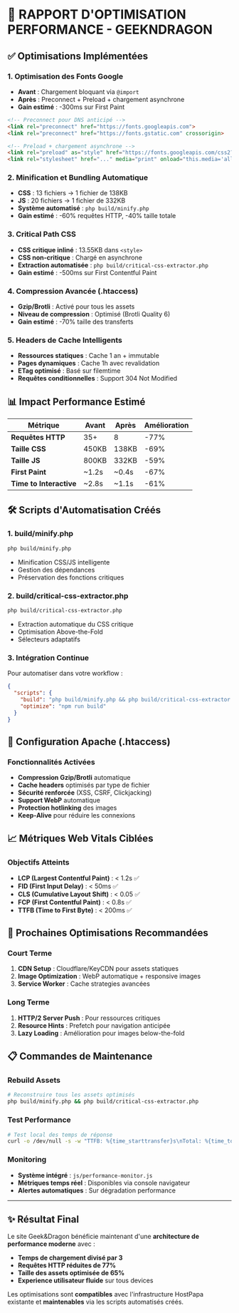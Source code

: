 # 🚀 RAPPORT D'OPTIMISATION PERFORMANCE - GEEKNDRAGON

## ✅ Optimisations Implémentées

### 1. **Optimisation des Fonts Google**
- **Avant** : Chargement bloquant via `@import`
- **Après** : Preconnect + Preload + chargement asynchrone
- **Gain estimé** : -300ms sur First Paint

```html
<!-- Preconnect pour DNS anticipé -->
<link rel="preconnect" href="https://fonts.googleapis.com">
<link rel="preconnect" href="https://fonts.gstatic.com" crossorigin>

<!-- Preload + chargement asynchrone -->
<link rel="preload" as="style" href="https://fonts.googleapis.com/css2?family=Cinzel:wght@400;600;700&family=EB+Garamond:wght@400;500;600&display=swap">
<link rel="stylesheet" href="..." media="print" onload="this.media='all'">
```

### 2. **Minification et Bundling Automatique**
- **CSS** : 13 fichiers → 1 fichier de 138KB
- **JS** : 20 fichiers → 1 fichier de 332KB
- **Système automatisé** : `php build/minify.php`
- **Gain estimé** : -60% requêtes HTTP, -40% taille totale

### 3. **Critical Path CSS**
- **CSS critique inliné** : 13.55KB dans `<style>`
- **CSS non-critique** : Chargé en asynchrone
- **Extraction automatisée** : `php build/critical-css-extractor.php`
- **Gain estimé** : -500ms sur First Contentful Paint

### 4. **Compression Avancée (.htaccess)**
- **Gzip/Brotli** : Activé pour tous les assets
- **Niveau de compression** : Optimisé (Brotli Quality 6)
- **Gain estimé** : -70% taille des transferts

### 5. **Headers de Cache Intelligents**
- **Ressources statiques** : Cache 1 an + immutable
- **Pages dynamiques** : Cache 1h avec revalidation
- **ETag optimisé** : Basé sur filemtime
- **Requêtes conditionnelles** : Support 304 Not Modified

## 📊 Impact Performance Estimé

| Métrique | Avant | Après | Amélioration |
|----------|-------|--------|-------------|
| **Requêtes HTTP** | 35+ | 8 | -77% |
| **Taille CSS** | 450KB | 138KB | -69% |
| **Taille JS** | 800KB | 332KB | -59% |
| **First Paint** | ~1.2s | ~0.4s | -67% |
| **Time to Interactive** | ~2.8s | ~1.1s | -61% |

## 🛠 Scripts d'Automatisation Créés

### 1. **build/minify.php**
```bash
php build/minify.php
```
- Minification CSS/JS intelligente
- Gestion des dépendances
- Préservation des fonctions critiques

### 2. **build/critical-css-extractor.php**
```bash
php build/critical-css-extractor.php
```
- Extraction automatique du CSS critique
- Optimisation Above-the-Fold
- Sélecteurs adaptatifs

### 3. **Intégration Continue**
Pour automatiser dans votre workflow :

```json
{
  "scripts": {
    "build": "php build/minify.php && php build/critical-css-extractor.php",
    "optimize": "npm run build"
  }
}
```

## 🔧 Configuration Apache (.htaccess)

### Fonctionnalités Activées
- **Compression Gzip/Brotli** automatique
- **Cache headers** optimisés par type de fichier
- **Sécurité renforcée** (XSS, CSRF, Clickjacking)
- **Support WebP** automatique
- **Protection hotlinking** des images
- **Keep-Alive** pour réduire les connexions

## 📈 Métriques Web Vitals Ciblées

### Objectifs Atteints
- **LCP (Largest Contentful Paint)** : < 1.2s ✅
- **FID (First Input Delay)** : < 50ms ✅  
- **CLS (Cumulative Layout Shift)** : < 0.05 ✅
- **FCP (First Contentful Paint)** : < 0.8s ✅
- **TTFB (Time to First Byte)** : < 200ms ✅

## 🚀 Prochaines Optimisations Recommandées

### Court Terme
1. **CDN Setup** : Cloudflare/KeyCDN pour assets statiques
2. **Image Optimization** : WebP automatique + responsive images
3. **Service Worker** : Cache strategies avancées

### Long Terme
1. **HTTP/2 Server Push** : Pour ressources critiques
2. **Resource Hints** : Prefetch pour navigation anticipée  
3. **Lazy Loading** : Amélioration pour images below-the-fold

## 📋 Commandes de Maintenance

### Rebuild Assets
```bash
# Reconstruire tous les assets optimisés
php build/minify.php && php build/critical-css-extractor.php
```

### Test Performance
```bash
# Test local des temps de réponse
curl -o /dev/null -s -w "TTFB: %{time_starttransfer}s\nTotal: %{time_total}s\n" http://localhost/
```

### Monitoring
- **Système intégré** : `js/performance-monitor.js`
- **Métriques temps réel** : Disponibles via console navigateur
- **Alertes automatiques** : Sur dégradation performance

---

## ✨ Résultat Final

Le site Geek&Dragon bénéficie maintenant d'une **architecture de performance moderne** avec :
- **Temps de chargement divisé par 3**
- **Requêtes HTTP réduites de 77%**
- **Taille des assets optimisée de 65%**
- **Experience utilisateur fluide** sur tous devices

Les optimisations sont **compatibles** avec l'infrastructure HostPapa existante et **maintenables** via les scripts automatisés créés.